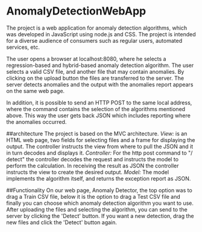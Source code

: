 # AnomalyDetectionWebApp

The project is a web application for anomaly detection algorithms, which was developed in JavaScript using node.js and CSS.
The project is intended for a diverse audience of consumers such as regular users, automated services, etc.

The user opens a browser at localhost:8080, where he selects a regression-based and hybrid-based anomaly detection algorithm.
The user selects a valid CSV file, and another file that may contain anomalies.
By clicking on the upload button the files are transferred to the server.
The server detects anomalies and the output with the anomalies report appears on the same web page.

In addition, it is possible to send an HTTP POST to the same local address, where the command contains the selection of the algorithms mentioned above.
This way the user gets back JSON which includes reporting where the anomalies occurred.

##architecture
The project is based on the MVC architecture.
*View:* is an HTML web page, two fields for selecting files and a frame for displaying the output.
The controller instructs the view from where to pull the JSON and it in turn decodes and displays it.
*Controller:* For the http post command to "/ detect" the controller decodes the request and instructs the model to perform the calculation.
In receiving the result as JSON the controller instructs the view to create the desired output.
*Model:* The model implements the algorithm itself, and returns the exception report as JSON.

##Functionality
On our web page, Anomaly Detector, the top option was to drag a Train CSV file, 
below it is the option to drag a Test CSV file and finally you can choose which anomaly detection algorithm you want to use.
After uploading the files and selecting the algorithm, you can send to the server by clicking the 'Detect' button.
If you want a new detection, drag the new files and click the 'Detect' button again.

